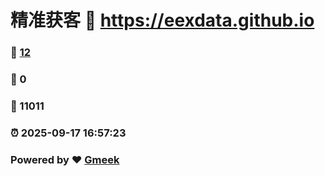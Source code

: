 # 精准获客 :link: https://eexdata.github.io 
### :page_facing_up: [12](https://eexdata.github.io/tag.html) 
### :speech_balloon: 0 
### :hibiscus: 11011 
### :alarm_clock: 2025-09-17 16:57:23 
### Powered by :heart: [Gmeek](https://github.com/Meekdai/Gmeek)

